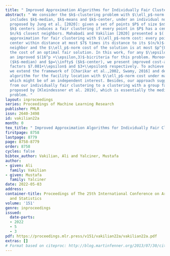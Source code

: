 ```yaml
---
title: " Improved Approximation Algorithms for Individually Fair Clustering "
abstract: " We consider the $k$-clustering problem with $\\ell_p$-norm cost, which
  includes $k$-median, $k$-means and $k$-center, under an individual notion of fairness
  proposed by Jung et al. [2020]: given a set of points $P$ of size $n$, a set of
  $k$ centers induces a fair clustering if every point in $P$ has a center among its
  $n/k$ closest neighbors. Mahabadi and Vakilian [2020] presented a $( p^{O(p)},7)$-bicriteria
  approximation for fair clustering with $\\ell_p$-norm cost: every point finds a
  center within distance at most $7$ times its distance to its $(n/k)$-th closest
  neighbor and the $\\ell_p$-norm cost of the solution is at most $p^{O(p)}$ times
  the cost of an optimal fair solution. In this work, for any $\\epsilon>0$, we present
  an improved $(16^p +\\epsilon,3)$-bicriteria for this problem. Moreover, for $p=1$
  ($k$-median) and $p=\\infty$ ($k$-center), we present improved cost-approximation
  factors $7.081+\\epsilon$ and $3+\\epsilon$ respectively. To achieve our guarantees,
  we extend the framework of [Charikar et al.,2002, Swamy, 2016] and devise a $16^p$-approximation
  algorithm for the facility location with $\\ell_p$-norm cost under matroid constraint
  which might be of an independent interest. Besides, our approach suggests a reduction
  from our individually fair clustering to a clustering with a group fairness requirement
  proposed by [Kleindessner et al. 2019], which is essentially the median matroid
  problem. "
layout: inproceedings
series: Proceedings of Machine Learning Research
publisher: PMLR
issn: 2640-3498
id: vakilian22a
month: 0
tex_title: " Improved Approximation Algorithms for Individually Fair Clustering "
firstpage: 8758
lastpage: 8779
page: 8758-8779
order: 8758
cycles: false
bibtex_author: Vakilian, Ali and Yalciner, Mustafa
author:
- given: Ali
  family: Vakilian
- given: Mustafa
  family: Yalciner
date: 2022-05-03
address:
container-title: Proceedings of The 25th International Conference on Artificial Intelligence
  and Statistics
volume: '151'
genre: inproceedings
issued:
  date-parts:
  - 2022
  - 5
  - 3
pdf: https://proceedings.mlr.press/v151/vakilian22a/vakilian22a.pdf
extras: []
# Format based on citeproc: http://blog.martinfenner.org/2013/07/30/citeproc-yaml-for-bibliographies/
---
```

